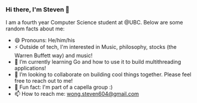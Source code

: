 ### Hi there, I'm Steven 🐧

I am a fourth year Computer Science student at @UBC. Below are some random facts about me:

- 😄 Pronouns: He/him/his
- ⚡ Outside of tech, I'm interested in Music, philosophy, stocks (the Warren Buffett way) and music!
- 🌱 I’m currently learning Go and how to use it to build multithreading applications!
- 👯 I’m looking to collaborate on building cool things together. Please feel free to reach out to me!
- 🎵 Fun fact: I'm part of a capella group :)
- 📫 How to reach me: wong.steven604@gmail.com 
